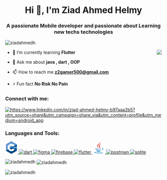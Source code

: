 <h1 align="center">Hi 👋, I'm Ziad Ahmed Helmy</h1>
<h3 align="center">A passionate Mobile developer and passionate about Learning new techs technologies</h3>

<p align="left"> <img src="https://komarev.com/ghpvc/?username=ziadahmedh&label=Profile%20views&color=0e75b6&style=flat" alt="ziadahmedh" /> </p>

<img align="right" height="150" src="https://www.icegif.com/wp-content/uploads/2024/04/berserk-icegif-9.gif"  />

- 🌱 I’m currently learning **Flutter**

- 💬 Ask me about **java , dart , OOP**

- 📫 How to reach me **z2gamer500@gmail.com**

- ⚡ Fun fact **No Risk No Pain**

<h3 align="left">Connect with me:</h3>
<p align="left">
<a href="https://linkedin.com/in/https://www.linkedin.com/in/ziad-ahmed-helmy-b97aaa2b5?utm_source=share&utm_campaign=share_via&utm_content=profile&utm_medium=android_app" target="blank"><img align="center" src="https://raw.githubusercontent.com/rahuldkjain/github-profile-readme-generator/master/src/images/icons/Social/linked-in-alt.svg" alt="https://www.linkedin.com/in/ziad-ahmed-helmy-b97aaa2b5?utm_source=share&utm_campaign=share_via&utm_content=profile&utm_medium=android_app" height="30" width="40" /></a>
</p>

<h3 align="left">Languages and Tools:</h3>
<p align="left"> <a href="https://www.w3schools.com/cpp/" target="_blank" rel="noreferrer"> <img src="https://raw.githubusercontent.com/devicons/devicon/master/icons/cplusplus/cplusplus-original.svg" alt="cplusplus" width="40" height="40"/> </a> <a href="https://dart.dev" target="_blank" rel="noreferrer"> <img src="https://www.vectorlogo.zone/logos/dartlang/dartlang-icon.svg" alt="dart" width="40" height="40"/> </a> <a href="https://www.figma.com/" target="_blank" rel="noreferrer"> <img src="https://www.vectorlogo.zone/logos/figma/figma-icon.svg" alt="figma" width="40" height="40"/> </a> <a href="https://firebase.google.com/" target="_blank" rel="noreferrer"> <img src="https://www.vectorlogo.zone/logos/firebase/firebase-icon.svg" alt="firebase" width="40" height="40"/> </a> <a href="https://flutter.dev" target="_blank" rel="noreferrer"> <img src="https://www.vectorlogo.zone/logos/flutterio/flutterio-icon.svg" alt="flutter" width="40" height="40"/> </a> <a href="https://www.java.com" target="_blank" rel="noreferrer"> <img src="https://raw.githubusercontent.com/devicons/devicon/master/icons/java/java-original.svg" alt="java" width="40" height="40"/> </a> <a href="https://postman.com" target="_blank" rel="noreferrer"> <img src="https://www.vectorlogo.zone/logos/getpostman/getpostman-icon.svg" alt="postman" width="40" height="40"/> </a> <a href="https://www.sqlite.org/" target="_blank" rel="noreferrer"> <img src="https://www.vectorlogo.zone/logos/sqlite/sqlite-icon.svg" alt="sqlite" width="40" height="40"/> </a> </p>

<p><img align="left" src="https://github-readme-stats.vercel.app/api/top-langs?username=ziadahmedh&show_icons=true&locale=en&layout=compact" alt="ziadahmedh" /></p>

<p>&nbsp;<img align="center" src="https://github-readme-stats.vercel.app/api?username=ziadahmedh&show_icons=true&locale=en" alt="ziadahmedh" /></p>

<p><img align="center" src="https://github-readme-streak-stats.herokuapp.com/?user=ziadahmedh&" alt="ziadahmedh" /></p>




